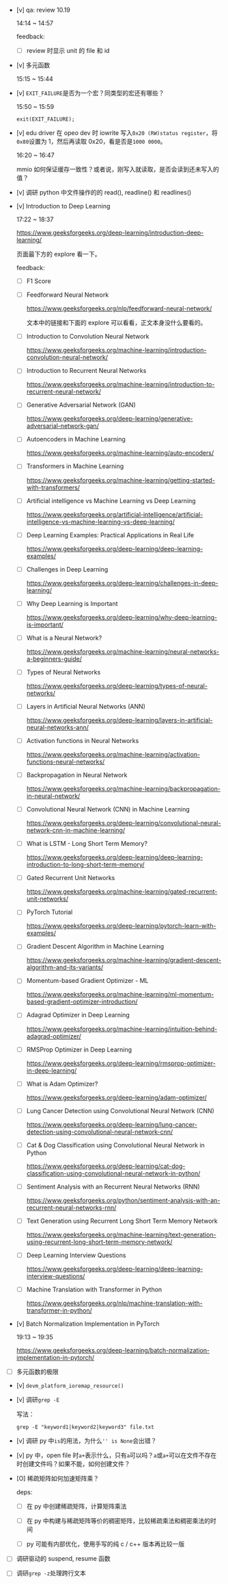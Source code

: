 * [v] qa: review 10.19

    14:14 ~ 14:57

    feedback:

    * [ ] review 时显示 unit 的 file 和 id

* [v] 多元函数

    15:15 ~ 15:44

* [v] `EXIT_FAILURE`是否为一个宏？同类型的宏还有哪些？

    15:50 ~ 15:59

    `exit(EXIT_FAILURE);`

* [v] edu driver 在 opeo dev 时 iowrite 写入`0x20 (RW)status register`，将`0x80`设置为 1，然后再读取 0x20，看是否是`1000 0000`。

    16:20 ~ 16:47

    mmio 如何保证缓存一致性？或者说，刚写入就读取，是否会读到还未写入的值？

* [v] 调研 python 中文件操作的的 read(), readline() 和 readlines()

* [v] Introduction to Deep Learning

    17:22 ~ 18:37

    <https://www.geeksforgeeks.org/deep-learning/introduction-deep-learning/>

    页面最下方的 explore 看一下。

    feedback:

    * [ ] F1 Score

    * [ ] Feedforward Neural Network

        <https://www.geeksforgeeks.org/nlp/feedforward-neural-network/>

        文本中的链接和下面的 explore 可以看看，正文本身没什么要看的。

    * [ ] Introduction to Convolution Neural Network

        <https://www.geeksforgeeks.org/machine-learning/introduction-convolution-neural-network/>

    * [ ] Introduction to Recurrent Neural Networks

        <https://www.geeksforgeeks.org/machine-learning/introduction-to-recurrent-neural-network/>

    * [ ] Generative Adversarial Network (GAN)

        <https://www.geeksforgeeks.org/deep-learning/generative-adversarial-network-gan/>

    * [ ] Autoencoders in Machine Learning

        <https://www.geeksforgeeks.org/machine-learning/auto-encoders/>

    * [ ] Transformers in Machine Learning

        <https://www.geeksforgeeks.org/machine-learning/getting-started-with-transformers/>

    * [ ] Artificial intelligence vs Machine Learning vs Deep Learning

        <https://www.geeksforgeeks.org/artificial-intelligence/artificial-intelligence-vs-machine-learning-vs-deep-learning/>

    * [ ] Deep Learning Examples: Practical Applications in Real Life

        <https://www.geeksforgeeks.org/deep-learning/deep-learning-examples/>

    * [ ] Challenges in Deep Learning

        <https://www.geeksforgeeks.org/deep-learning/challenges-in-deep-learning/>

    * [ ] Why Deep Learning is Important

        <https://www.geeksforgeeks.org/deep-learning/why-deep-learning-is-important/>

    * [ ] What is a Neural Network?

        <https://www.geeksforgeeks.org/machine-learning/neural-networks-a-beginners-guide/>

    * [ ] Types of Neural Networks

        <https://www.geeksforgeeks.org/deep-learning/types-of-neural-networks/>

    * [ ] Layers in Artificial Neural Networks (ANN)

        <https://www.geeksforgeeks.org/deep-learning/layers-in-artificial-neural-networks-ann/>

    * [ ] Activation functions in Neural Networks

        <https://www.geeksforgeeks.org/machine-learning/activation-functions-neural-networks/>

    * [ ] Backpropagation in Neural Network

        <https://www.geeksforgeeks.org/machine-learning/backpropagation-in-neural-network/>

    * [ ] Convolutional Neural Network (CNN) in Machine Learning

        <https://www.geeksforgeeks.org/deep-learning/convolutional-neural-network-cnn-in-machine-learning/>


    * [ ] What is LSTM - Long Short Term Memory?

        <https://www.geeksforgeeks.org/deep-learning/deep-learning-introduction-to-long-short-term-memory/>

    * [ ] Gated Recurrent Unit Networks

        <https://www.geeksforgeeks.org/machine-learning/gated-recurrent-unit-networks/>

    * [ ] PyTorch Tutorial

        <https://www.geeksforgeeks.org/deep-learning/pytorch-learn-with-examples/>

    * [ ] Gradient Descent Algorithm in Machine Learning

        <https://www.geeksforgeeks.org/machine-learning/gradient-descent-algorithm-and-its-variants/>

    * [ ] Momentum-based Gradient Optimizer - ML

        <https://www.geeksforgeeks.org/machine-learning/ml-momentum-based-gradient-optimizer-introduction/>

    * [ ] Adagrad Optimizer in Deep Learning

        <https://www.geeksforgeeks.org/machine-learning/intuition-behind-adagrad-optimizer/>

    * [ ] RMSProp Optimizer in Deep Learning

        <https://www.geeksforgeeks.org/deep-learning/rmsprop-optimizer-in-deep-learning/>

    * [ ] What is Adam Optimizer?

        <https://www.geeksforgeeks.org/deep-learning/adam-optimizer/>

    * [ ] Lung Cancer Detection using Convolutional Neural Network (CNN)

        <https://www.geeksforgeeks.org/deep-learning/lung-cancer-detection-using-convolutional-neural-network-cnn/>

    * [ ] Cat & Dog Classification using Convolutional Neural Network in Python

        <https://www.geeksforgeeks.org/deep-learning/cat-dog-classification-using-convolutional-neural-network-in-python/>

    * [ ] Sentiment Analysis with an Recurrent Neural Networks (RNN)

        <https://www.geeksforgeeks.org/python/sentiment-analysis-with-an-recurrent-neural-networks-rnn/>

    * [ ] Text Generation using Recurrent Long Short Term Memory Network

        <https://www.geeksforgeeks.org/machine-learning/text-generation-using-recurrent-long-short-term-memory-network/>

    * [ ] Deep Learning Interview Questions

        <https://www.geeksforgeeks.org/deep-learning/deep-learning-interview-questions/>

    * [ ] Machine Translation with Transformer in Python

        <https://www.geeksforgeeks.org/nlp/machine-translation-with-transformer-in-python/>

* [v] Batch Normalization Implementation in PyTorch

    19:13 ~ 19:35

    <https://www.geeksforgeeks.org/deep-learning/batch-normalization-implementation-in-pytorch/>

* [ ] 多元函数的极限

* [v] `devm_platform_ioremap_resource()`

* [v] 调研`grep -E`

    写法：

    `grep -E "keyword1|keyword2|keyword3" file.txt`

* [v] 调研 py 中`is`的用法，为什么`'' is None`会出错？

* [v] py 中，open file 时`a+`表示什么，只有`a`可以吗？`a`或`a+`可以在文件不存在时创建文件吗？如果不能，如何创建文件？

* [O] 稀疏矩阵如何加速矩阵乘？

    deps:

    * [ ] 在 py 中创建稀疏矩阵，计算矩阵乘法

    * [ ] 在 py 中构建与稀疏矩阵等价的稠密矩阵，比较稀疏乘法和稠密乘法的时间

    * [ ] py 可能有内部优化，使用手写的纯 c / c++ 版本再比较一版

* [ ] 调研驱动的 suspend, resume 函数

* [ ] 调研`grep -z`处理跨行文本